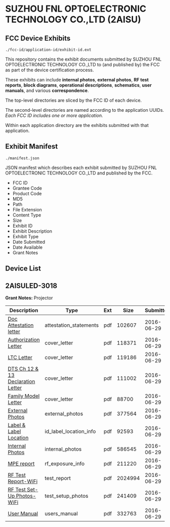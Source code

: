 # SUZHOU FNL OPTOELECTRONIC TECHNOLOGY CO.,LTD (2AISU)
## FCC Device Exhibits

```
./fcc-id/application-id/exhibit-id.ext
```

This repository contains the exhibit documents submitted by SUZHOU FNL OPTOELECTRONIC TECHNOLOGY CO.,LTD to (and published by) the FCC as part of the device certification process.

These exhibits can include **internal photos**, **external photos**, **RF test reports**, **block diagrams**, **operational descriptions**, **schematics**, **user manuals**, and various **correspondence**.

The top-level directories are sliced by the FCC ID of each device.

The second-level directories are named according to the application UUIDs. *Each FCC ID includes one or more application.*

Within each application directory are the exhibits submitted with that application. 

## Exhibit Manifest

```
./manifest.json
```

JSON manifest which describes each exhibit submitted by SUZHOU FNL OPTOELECTRONIC TECHNOLOGY CO.,LTD and published by the FCC.

- FCC ID
- Grantee Code
- Product Code
- MD5
- Path
- File Extension
- Content Type
- Size
- Exhibit ID
- Exhibit Description
- Exhibit Type
- Date Submitted
- Date Available
- Grant Notes

## Device List
## 2AISULED-3018
**Grant Notes:** Projector

| Description | Type | Ext | Size | Submitted | Available |
| ----------- | ---- | --- | ---- | --------- | --------- |
| [Doc Attestation letter](2AISULED-3018/df5bea1772edbae1749810b4769f1ac3/3044065.pdf) | attestation_statements | pdf | 102607 | 2016-06-29 | 2016-06-29 |
| [Authorization Letter](2AISULED-3018/df5bea1772edbae1749810b4769f1ac3/3044067.pdf) | cover_letter | pdf | 118371 | 2016-06-29 | 2016-06-29 |
| [LTC Letter](2AISULED-3018/df5bea1772edbae1749810b4769f1ac3/3044068.pdf) | cover_letter | pdf | 119186 | 2016-06-29 | 2016-06-29 |
| [DTS Ch 12 & 13 Declaration Letter](2AISULED-3018/df5bea1772edbae1749810b4769f1ac3/3044069.pdf) | cover_letter | pdf | 111002 | 2016-06-29 | 2016-06-29 |
| [Family Model Letter](2AISULED-3018/df5bea1772edbae1749810b4769f1ac3/3044070.pdf) | cover_letter | pdf | 88700 | 2016-06-29 | 2016-06-29 |
| [External Photos](2AISULED-3018/df5bea1772edbae1749810b4769f1ac3/3044071.pdf) | external_photos | pdf | 377564 | 2016-06-29 | 2016-06-29 |
| [Label & Label Location](2AISULED-3018/df5bea1772edbae1749810b4769f1ac3/3044072.pdf) | id_label_location_info | pdf | 92593 | 2016-06-29 | 2016-06-29 |
| [Internal Photos](2AISULED-3018/df5bea1772edbae1749810b4769f1ac3/3044073.pdf) | internal_photos | pdf | 586545 | 2016-06-29 | 2016-06-29 |
| [MPE report](2AISULED-3018/df5bea1772edbae1749810b4769f1ac3/3044075.pdf) | rf_exposure_info | pdf | 211220 | 2016-06-29 | 2016-06-29 |
| [RF Test Report-WiFi](2AISULED-3018/df5bea1772edbae1749810b4769f1ac3/3044095.pdf) | test_report | pdf | 2024994 | 2016-06-29 | 2016-06-29 |
| [RF Test Set-Up Photos-WiFi](2AISULED-3018/df5bea1772edbae1749810b4769f1ac3/3044096.pdf) | test_setup_photos | pdf | 241409 | 2016-06-29 | 2016-06-29 |
| [User Manual](2AISULED-3018/df5bea1772edbae1749810b4769f1ac3/3044077.pdf) | users_manual | pdf | 332763 | 2016-06-29 | 2016-06-29 |
